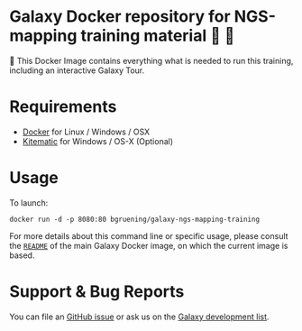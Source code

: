 Galaxy Docker repository for NGS-mapping training material :whale: :eyes:
====

:whale: This Docker Image contains everything what is needed to run this training, including an interactive Galaxy Tour.

# Requirements

- [Docker](https://docs.docker.com/engine/installation/) for Linux / Windows / OSX
- [Kitematic](https://kitematic.com/) for Windows / OS-X (Optional)

# Usage

To launch:

```
docker run -d -p 8080:80 bgruening/galaxy-ngs-mapping-training
```

For more details about this command line or specific usage, please consult the
[`README`](https://github.com/bgruening/docker-galaxy-stable/blob/master/README.md) of the main Galaxy Docker image, on which the current image is based.

# Support & Bug Reports

You can file an [GitHub issue](https://github.com/galaxyproject/training-material/issues) or ask us on the [Galaxy development list](http://lists.bx.psu.edu/listinfo/galaxy-dev).